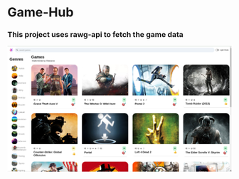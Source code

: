 # Game-Hub

### This project uses rawg-api to fetch the game data

![screenshot-project](https://github.com/yabulala432/game-hub/blob/main/src/assets/screenShot.jpg)

